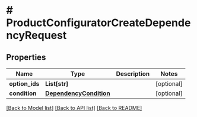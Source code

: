 # # ProductConfiguratorCreateDependencyRequest


## Properties 


Name | Type | Description | Notes
------------ | ------------- | ------------- | -------------
**option_ids**| **List[str]** |   | [optional]
**condition**| [**DependencyCondition**](DependencyCondition.md) |   | [optional]


[[Back to Model list]](../../README.md#models) [[Back to API list]](../../README.md#endpoints) [[Back to README]](../../README.md)

